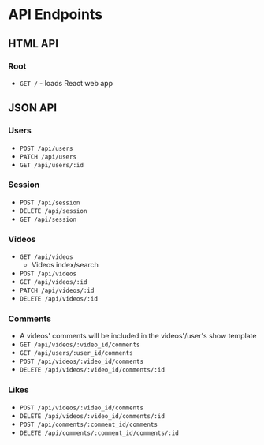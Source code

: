# API Endpoints

## HTML API

### Root

- `GET /` - loads React web app

## JSON API

### Users

- `POST /api/users`
- `PATCH /api/users`
- `GET /api/users/:id`

### Session

- `POST /api/session`
- `DELETE /api/session`
- `GET /api/session`

### Videos

- `GET /api/videos`
  - Videos index/search
- `POST /api/videos`
- `GET /api/videos/:id`
- `PATCH /api/videos/:id`
- `DELETE /api/videos/:id`

### Comments

- A videos' comments will be included in the videos'/user's show template
- `GET /api/videos/:video_id/comments`
- `GET /api/users/:user_id/comments`
- `POST /api/videos/:video_id/comments`
- `DELETE /api/videos/:video_id/comments/:id`

### Likes
- `POST /api/videos/:video_id/comments`
- `DELETE /api/videos/:video_id/comments/:id`
- `POST /api/comments/:comment_id/comments`
- `DELETE /api/comments/:comment_id/comments/:id`
